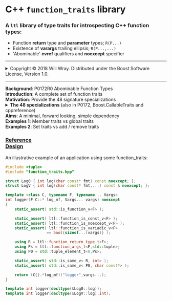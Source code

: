 # **C++ `function_traits` library**
### A `ltl` library of type traits for introspecting C++ function types:
* Function **return** type and **parameter** types; `R(P...)`
* Existence of **varargs** trailing ellipsis; `R(P...,...)`
* 'Abominable' **cvref** qualifiers and **noexcept** specifier
----
<details><summary>Copyright &copy; 2018 Will Wray. Distributed under the Boost Software License, Version 1.0.</summary>

### Boost Software License - Version 1.0 - August 17th, 2003
```
Permission is hereby granted, free of charge, to any person or organization
obtaining a copy of the software and accompanying documentation covered by
this license (the "Software") to use, reproduce, display, distribute,
execute, and transmit the Software, and to prepare derivative works of the
Software, and to permit third-parties to whom the Software is furnished to
do so, all subject to the following:

The copyright notices in the Software and this entire statement, including
the above license grant, this restriction and the following disclaimer,
must be included in all copies of the Software, in whole or in part, and
all derivative works of the Software, unless such copies or derivative
works are solely in the form of machine-executable object code generated by
a source language processor.

THE SOFTWARE IS PROVIDED "AS IS", WITHOUT WARRANTY OF ANY KIND, EXPRESS OR
IMPLIED, INCLUDING BUT NOT LIMITED TO THE WARRANTIES OF MERCHANTABILITY,
FITNESS FOR A PARTICULAR PURPOSE, TITLE AND NON-INFRINGEMENT. IN NO EVENT
SHALL THE COPYRIGHT HOLDERS OR ANYONE DISTRIBUTING THE SOFTWARE BE LIABLE
FOR ANY DAMAGES OR OTHER LIABILITY, WHETHER IN CONTRACT, TORT OR OTHERWISE,
ARISING FROM, OUT OF OR IN CONNECTION WITH THE SOFTWARE OR THE USE OR OTHER
DEALINGS IN THE SOFTWARE.
```
(Also at http://www.boost.org/LICENSE_1_0.txt or in accompanying file [LICENSE.md](LICENSE.md))

</details>
<hr>

<details><summary style="display:inline"><b>Background</b>: P0172R0 Abominable Function Types</summary>

>**C++ function types** are the types of plain old C/C++ functions:
<br>e.g.: ` void(), int(), void(int), int(char const*,...)`
>
>C++ function types can also have cvref qualifiers or noexcept specifier:
<br>e.g.: `int() const&, void(int) volatile, void() noexcept`
>
>The standard type trait `std::is_function_v<F>` is true for all such types.
<br>The `std` library does not yet provide other traits for C++ function types,
<br>mainly due to the complications caused by the possible qualifers:

Quoting from [P0172R0](http://www.open-std.org/jtc1/sc22/wg21/docs/papers/2015/p0172r0.html) section 2.1, Definitions:

><dt><i>Abominable function types</i>:</dt>
><dd>Types produced by writing a function type followed by cv-ref qualifiers:</dd>

```cpp
   using regular    = void();
   using abominable = void() const volatile &&;
```
>In the example above, `regular` names a familiar function type [...] no surprises,
<br>`abominable` also names a function type, not a reference type, and
<br>despite appearances, is neither a const nor a volatile qualified type. <br>There is no such thing as a cv-qualified function type in the type system, <br>and the abominable function type is something else entirely.

* P0172R0 **Abominable Function Types** by Alisdair Meredith, Nov 2015
</details>



<details><summary style="display:inline"><b>Introduction</b>: A complete set of function traits</summary>

>This library provides traits for properties of function types in C++17 and on.
<br>The purpose of the library is to access function signatures and test / set qualifiers.
<br>It is a low level library mostly for writing higher level libraries that touch functions.
>
>[Boost.CallableTraits](https://www.boost.org/doc/libs/develop/libs/callable_traits/doc/html/) implements P0172R0's suggested library interface, extended to
<br>support general Callable types. It is a robust, reviewed library for production use.
>
>This library doesn't provide Callable traits, just a complete set of function traits.
<br>It is an experimental design using some C++2a features.
</details>


<details><summary style="display:inline"><b>Motivation</b>: Provide the 48 signature specializations</summary>

See also [Boost.CallableTraits Motivation](https://www.boost.org/doc/libs/develop/libs/callable_traits/doc/html/index.html#callable_traits.introduction.motivation)

>There are 48 function signature specializations required since C++17:
- 12 combinations of cvref qualifiers (4 cv x 3 ref)
- x 2 for possible trailing elipsis (C-style varargs ...)
- x 2 for `noexcept` - part of the function type since C++17.
>
>I wanted a trait to copy qualifiers from source to target function types*.
<br>Since all 48 specializations are needed to implement *any* function trait
<br>with full generality, one might as well write a full collection of traits.

(*) Copy traits<blockquote><p>See [P1016R0](http://www.open-std.org/jtc1/sc22/wg21/docs/papers/2018/p1016r0.pdf) 'A few additional type manipulation utilities' `copy_*` & `clone_*` traits.
<br>Such traits were not proposed in P0172R0 nor implemented yet in Boost.CallableTraits
<br>(there's an open [issue](https://github.com/boostorg/callable_traits/issues/139) to add a `copy_member_cvref` trait).
 
</details>

<details><summary><b>The 48 specializations</b> (also in P0172, Boost.CallableTraits and cppreference)</summary>

```c++
template<typename T> struct fun;

template<class R, class... P> struct fun<R(P...)> {};
template<class R, class... P> struct fun<R(P...) &> {};
template<class R, class... P> struct fun<R(P...) &&> {};
template<class R, class... P> struct fun<R(P...) const> {};
template<class R, class... P> struct fun<R(P...) const &> {};
template<class R, class... P> struct fun<R(P...) const &&> {};
template<class R, class... P> struct fun<R(P...) volatile> {};
template<class R, class... P> struct fun<R(P...) volatile &> {};
template<class R, class... P> struct fun<R(P...) volatile &&> {};
template<class R, class... P> struct fun<R(P...) const volatile> {};
template<class R, class... P> struct fun<R(P...) const volatile &> {};
template<class R, class... P> struct fun<R(P...) const volatile &&> {};
template<class R, class... P> struct fun<R(P..., ...)> {};
template<class R, class... P> struct fun<R(P..., ...) &> {};
template<class R, class... P> struct fun<R(P..., ...) &&> {};
template<class R, class... P> struct fun<R(P..., ...) const> {};
template<class R, class... P> struct fun<R(P..., ...) const &> {};
template<class R, class... P> struct fun<R(P..., ...) const &&> {};
template<class R, class... P> struct fun<R(P..., ...) volatile> {};
template<class R, class... P> struct fun<R(P..., ...) volatile &> {};
template<class R, class... P> struct fun<R(P..., ...) volatile &&> {};
template<class R, class... P> struct fun<R(P..., ...) const volatile> {};
template<class R, class... P> struct fun<R(P..., ...) const volatile &> {};
template<class R, class... P> struct fun<R(P..., ...) const volatile &&> {};
template<class R, class... P> struct fun<R(P...) noexcept> {};
template<class R, class... P> struct fun<R(P...) & noexcept> {};
template<class R, class... P> struct fun<R(P...) && noexcept> {};
template<class R, class... P> struct fun<R(P...) const noexcept> {};
template<class R, class... P> struct fun<R(P...) const & noexcept> {};
template<class R, class... P> struct fun<R(P...) const && noexcept> {};
template<class R, class... P> struct fun<R(P...) volatile noexcept> {};
template<class R, class... P> struct fun<R(P...) volatile & noexcept> {};
template<class R, class... P> struct fun<R(P...) volatile && noexcept> {};
template<class R, class... P> struct fun<R(P...) const volatile noexcept> {};
template<class R, class... P> struct fun<R(P...) const volatile & noexcept> {};
template<class R, class... P> struct fun<R(P...) const volatile && noexcept> {};
template<class R, class... P> struct fun<R(P..., ...) noexcept> {};
template<class R, class... P> struct fun<R(P..., ...) & noexcept> {};
template<class R, class... P> struct fun<R(P..., ...) && noexcept> {};
template<class R, class... P> struct fun<R(P..., ...) const noexcept> {};
template<class R, class... P> struct fun<R(P..., ...) const & noexcept> {};
template<class R, class... P> struct fun<R(P..., ...) const && noexcept> {};
template<class R, class... P> struct fun<R(P..., ...) volatile noexcept> {};
template<class R, class... P> struct fun<R(P..., ...) volatile & noexcept> {};
template<class R, class... P> struct fun<R(P..., ...) volatile && noexcept> {};
template<class R, class... P> struct fun<R(P..., ...) const volatile noexcept> {};
template<class R, class... P> struct fun<R(P..., ...) const volatile & noexcept> {};
template<class R, class... P> struct fun<R(P..., ...) const volatile && noexcept> {};
```
</details>


<details><summary style="display:inline"><b>Aims</b>: A minimal, forward looking, simple dependency</summary>

- <details><summary style="display:inline">A <b>complete</b> yet <b>minimal</b> set of function type traits</summary><blockquote><p><b>Complete</b>: provide a way to do any query or modification that may be needed;<br>if you see something that is not reasonably easy to do then open an issue.</p><p><b>Minimal</b>: avoid bloat and duplication in the interface (not that easy).<br>Narrow scope, single responsibility - function traits only, no more, no less.</p></blockquote></details>

- <details><summary style="display:inline">In a <b>single header</b>, simple to take as a dependency</summary><blockquote><p><b>Simple dependency</b>: one header (or two), self contained with docs.<br>Mesonbuild example as subproject / git submodule. CMake ToDo.<br>Of course, you can just copy the header(s) or cut-n-paste.</p><p><b>Single header</b>: rather than 'fine-grain' headers per trait.<br>Because each trait has to pull in the full 48 specializations,<br>even if a user may only want one of the many traits,<br>it seems not worth the complexity of providing individual headers<br>(unlikely to improve compile time, code organisation or modularity).</p></blockquote></details>

- <details><summary style="display:inline"><b>Forward looking</b>: to concepts - down with SFINAE!</summary><blockquote><p>Look towards concepts and contraints with no need for SFINAE tricks<br>No concern for backward <b>compatibility</b> or support of old compilers<br><b>Diverge</b> from the P0172R0 suggested interface as appropriate<br>A clean, modern implementation (macro use internally).</p></blockquote></details>

<h3 style="display:inline"><b>. Non Aims</b>: standard, supported, production-ready</h3>

>This is a niche library not meant to be a `std` proposal.
</details>


<details><summary style="display:inline"><b>Examples 1</b>: Member traits vs global traits</summary>

>For function type `F`, class `function<F>` contains the function's traits as members.
<br>For non-function type `T`, `function<T>` is an incomplete class type.
>
>**Member traits** of `function<F>` are a convenient interface for most use cases:
>```C++
>    #include <ltl/function_trait_class> // member traits only
>    static_assert( std::is_void_v<
>                       ltl::function<void()>::return_type_t >);
>    static_assert( not ltl::function<void()>::is_noexcept() );
>```
>Member types need `typename` to disambiguate them as types in some cases:
>```c++
>    using R = typename ltl::function<void()>::return_type_t;
>```
>(`typename` will be needed in fewer cases once we have [P0634](http://www.open-std.org/jtc1/sc22/wg21/docs/papers/2018/p0634r3.html) 'Down with typename!')
<br>**Global traits** are defined in a separate header (that includes function_trait_class):
>```c++
>    #include <ltl/function_traits> // member and global traits 
>    static_assert( std::is_void_v<
>                       ltl::function_return_type_t<void()> >);
>    static_assert( not ltl::function_is_noexcept_v<void()> );
>```
>Global or namespace-scope traits are conventional for `std` traits etc.
<br>Global traits act as template 'type functions' so work well in generic code.
</details>


<details><summary style="display:inline"><b>Examples 2</b>: Set traits vs add / remove traits</summary>

>`set_*` traits are more programmatic than conventional `add_*`, `remove_*` traits.
<br>Setters for cv qualifiers, noexcept and variadic take `bool` template arguments,
<br>Setters for ref qualifiers take `ltl::ref_qual_v` template arguments:
>```c++
>    using namespace ltl;
>    static_assert( function_is_noexcept_v<
>                     function<void()>::set_noexcept_t<true> >);
>```
>Other setters take type arguments, e.g. to change function signature types:
>```c++
>    static_assert( std::is_same_v< void(),
>                     function<int()>::set_return_type_t<void> >);
>```
>`set_*_as` traits provide a way to copy properties to the target function type
<br>from a source function type template argument - e.g. to copy cvref qualifiers:
>```c++
>    static_assert( std::is_same_v< void() &,
>                     function<void()>::set_cvref_as_t<int() &> >);
>```
>Conventional `add_*`, `remove_*` traits are also provided, taking no arguments:
>```c++
>    static_assert( std::is_same_v< void(),
>                     function<void() const &>::remove_cvref_t >);
>```
</details>

### [Reference](reference.md)<br>[Design](design.md)

An illustrative example of an application using some function_traits:
```cpp
#include <tuple>
#include "function_traits.hpp"

struct Log0 { int log(char const* fmt) const noexcept; };
struct LogV { int log(char const* fmt,...) const & noexcept; };

template <class C, typename F, typename... Vargs>
int logger(F C::* log_mf, Vargs... vargs) noexcept
{
    static_assert( std::is_function_v<F> );

    static_assert( ltl::function_is_const_v<F> );
    static_assert( ltl::function_is_noexcept_v<F> );
    static_assert( ltl::function_is_variadic_v<F>
                  == bool{sizeof...(vargs)} );

    using R = ltl::function_return_type_t<F>;
    using Ps = ltl::function_args_t<F,std::tuple>;
    using P0 = std::tuple_element_t<0,Ps>;

    static_assert( std::is_same_v< R, int> );
    static_assert( std::is_same_v< P0, char const*> );

    return (C{}.*log_mf)("logger",vargs...);
}

template int logger(decltype(&Log0::log));
template int logger(decltype(&LogV::log),int);
```
